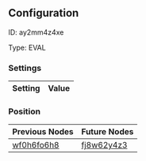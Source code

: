 # <nil>
## Configuration
ID:  ay2mm4z4xe

Type: EVAL 


### Settings
| Setting | Value  |
| :------------------------ | ---------------------------------------- |
 




### Position
| Previous Nodes | Future Nodes |
| :------------- | ------------ |
| [wf0h6fo6h8](./wf0h6fo6h8.md) | [fj8w62y4z3](./fj8w62y4z3.md) |